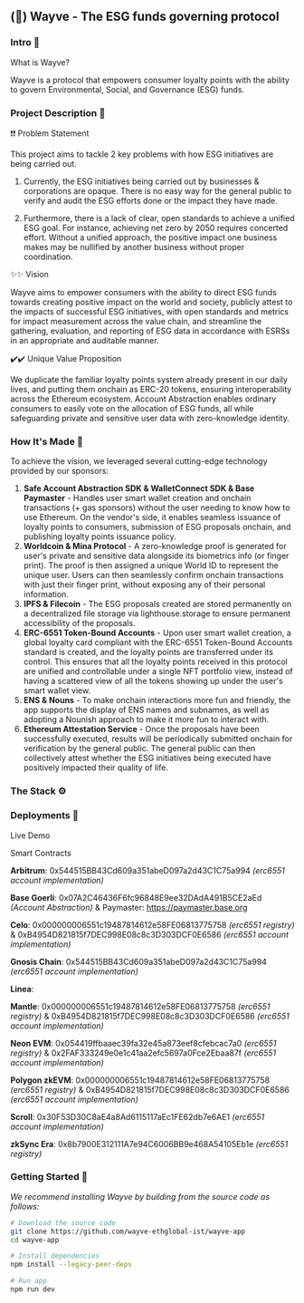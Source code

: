 ## (🌱) Wayve - The ESG funds governing protocol

### Intro 👋

What is Wayve?

Wayve is a protocol that empowers consumer loyalty points with the ability to govern Environmental, Social, and Governance (ESG) funds.

### Project Description 📔

❗❗ Problem Statement

This project aims to tackle 2 key problems with how ESG initiatives are being carried out.

1. Currently, the ESG initiatives being carried out by businesses & corporations are opaque. There is no easy way for the general public to verify and audit the ESG efforts done or the impact they have made.

2. Furthermore, there is a lack of clear, open standards to achieve a unified ESG goal. For instance, achieving net zero by 2050 requires concerted effort. Without a unified approach, the positive impact one business makes may be nullified by another business without proper coordination.

✨✨ Vision

Wayve aims to empower consumers with the ability to direct ESG funds towards creating positive impact on the world and society, publicly attest to the impacts of successful ESG initiatives, with open standards and metrics for impact measurement across the value chain, and streamline the gathering, evaluation, and reporting of ESG data in accordance with ESRSs in an appropriate and auditable manner.

✔️✔️ Unique Value Proposition

We duplicate the familiar loyalty points system already present in our daily lives, and putting them onchain as ERC-20 tokens, ensuring interoperability across the Ethereum ecosystem. Account Abstraction enables ordinary consumers to easily vote on the allocation of ESG funds, all while safeguarding private and sensitive user data with zero-knowledge identity.

### How It's Made 🧰

To achieve the vision, we leveraged several cutting-edge technology provided by our sponsors:

1. **Safe Account Abstraction SDK & WalletConnect SDK & Base Paymaster** - Handles user smart wallet creation and onchain transactions (+ gas sponsors) without the user needing to know how to use Ethereum. On the vendor's side, it enables seamless issuance of loyalty points to consumers, submission of ESG proposals onchain, and publishing loyalty points issuance policy.
2. **Worldcoin & Mina Protocol** - A zero-knowledge proof is generated for user's private and sensitive data alongside its biometrics info (or finger print). The proof is then assigned a unique World ID to represent the unique user. Users can then seamlessly confirm onchain transactions with just their finger print, without exposing any of their personal information.
3. **IPFS & Filecoin** - The ESG proposals created are stored permanently on a decentralized file storage via lighthouse.storage to ensure permanent accessibility of the proposals.
4. **ERC-6551 Token-Bound Accounts** - Upon user smart wallet creation, a global loyalty card compliant with the ERC-6551 Token-Bound Accounts standard is created, and the loyalty points are transferred under its control. This ensures that all the loyalty points received in this protocol are unified and controllable under a single NFT portfolio view, instead of having a scattered view of all the tokens showing up under the user's smart wallet view.
5. **ENS & Nouns** - To make onchain interactions more fun and friendly, the app supports the display of ENS names and subnames, as well as adopting a Nounish approach to make it more fun to interact with.
6. **Ethereum Attestation Service** - Once the proposals have been successfully executed, results will be periodically submitted onchain for verification by the general public. The general public can then collectively attest whether the ESG initiatives being executed have positively impacted their quality of life.

### The Stack ⚙️


### Deployments 🚀

Live Demo


Smart Contracts

**Arbitrum**: 0x544515BB43Cd609a351abeD097a2d43C1C75a994 _(erc6551 account implementation)_

**Base Goerli**: 0x07A2C46436F6fc96848E9ee32DAdA491B5CE2aEd _(Account Abstraction)_ & Paymaster: https://paymaster.base.org

**Celo**: 0x000000006551c19487814612e58FE06813775758 _(erc6551 registry)_ & 0xB4954D821815f7DEC998E08c8c3D303DCF0E6586 _(erc6551 account implementation)_

**Gnosis Chain**: 0x544515BB43Cd609a351abeD097a2d43C1C75a994 _(erc6551 account implementation)_

**Linea**:

**Mantle**: 0x000000006551c19487814612e58FE06813775758 _(erc6551 registry)_ & 0xB4954D821815f7DEC998E08c8c3D303DCF0E6586 _(erc6551 account implementation)_

**Neon EVM**: 0x054419ffbaaec39fa32e45a873eef8cfebcac7a0 _(erc6551 registry)_ & 0x2FAF333249e0e1c41aa2efc5697a0Fce2Ebaa87f _(erc6551 account implementation)_

**Polygon zkEVM**: 0x000000006551c19487814612e58FE06813775758 _(erc6551 registry)_ & 0xB4954D821815f7DEC998E08c8c3D303DCF0E6586 _(erc6551 account implementation)_

**Scroll**: 0x30F53D30C8aE4a8Ad6115117aEc1FE62db7e6AE1 _(erc6551 account implementation)_

**zkSync Era**: 0x8b7900E312111A7e94C6006BB9e468A54105Eb1e _(erc6551 registry)_

### Getting Started 💪

_We recommend installing Wayve by building from the source code as follows:_

```bash
# Download the source code
git clone https://github.com/wayve-ethglobal-ist/wayve-app
cd wayve-app

# Install dependencies
npm install --legacy-peer-deps

# Run app
npm run dev
```
